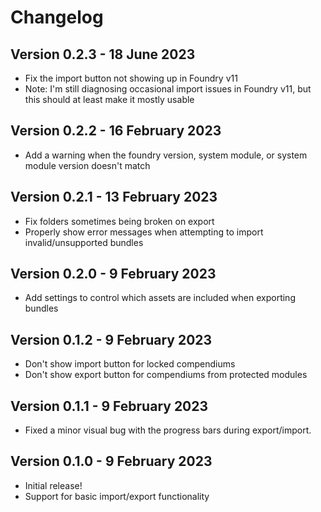 # Changelog

## Version 0.2.3 - 18 June 2023

- Fix the import button not showing up in Foundry v11
- Note: I'm still diagnosing occasional import issues in Foundry v11, but this should at least make it mostly usable

## Version 0.2.2 - 16 February 2023

- Add a warning when the foundry version, system module, or system module version doesn't match

## Version 0.2.1 - 13 February 2023

- Fix folders sometimes being broken on export
- Properly show error messages when attempting to import invalid/unsupported bundles

## Version 0.2.0 - 9 February 2023

- Add settings to control which assets are included when exporting bundles

## Version 0.1.2 - 9 February 2023

- Don't show import button for locked compendiums
- Don't show export button for compendiums from protected modules

## Version 0.1.1 - 9 February 2023

- Fixed a minor visual bug with the progress bars during export/import.

## Version 0.1.0 - 9 February 2023

- Initial release!
- Support for basic import/export functionality
